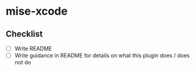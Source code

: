 # mise-xcode

## Checklist

- [ ] Write README
- [ ] Write guidance in README for details on what this plugin does / does not do
